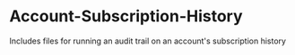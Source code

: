 # Account-Subscription-History
Includes files for running an audit trail on an account's subscription history
